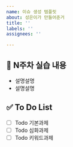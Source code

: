 ```yaml
---
name: 이슈 생성 템플릿
about: 성은이가 만들어준거
title: ''
labels: ''
assignees: ''

---
```


<!-- 해당 주차에 맞추어 작성해주세요 -->
## 📝 N주차 실습 내용
- 설명설명
- 설명설명


## ✅ To Do List
- [ ] Todo 기본과제  
- [ ] Todo 심화과제  
- [ ] Todo 키워드과제

